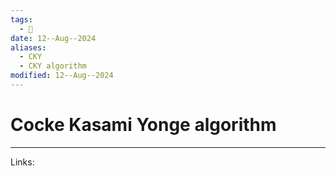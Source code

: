 ```yaml
---
tags:
  - 🌱
date: 12--Aug--2024
aliases:
  - CKY
  - CKY algorithm
modified: 12--Aug--2024
---
```

# Cocke Kasami Yonge algorithm


---
Links:
